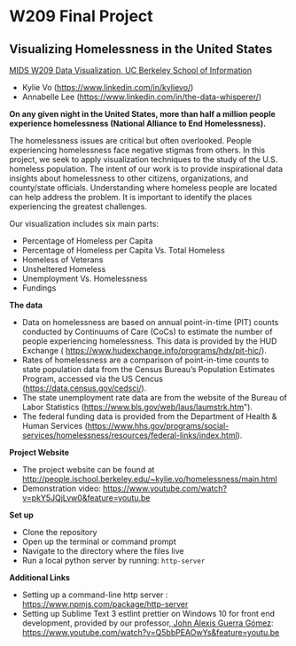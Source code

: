 # W209 Final Project
## Visualizing Homelessness in the United States 

[MIDS W209 Data Visualization, ](https://www.ischool.berkeley.edu/courses/datasci/209)
[UC Berkeley School of Information](http://www.ischool.berkeley.edu/)

* Kylie Vo (https://www.linkedin.com/in/kylievo/)
* Annabelle Lee (https://www.linkedin.com/in/the-data-whisperer/)

<b>On any given night in the United States, more than half a million people experience homelessness (National Alliance to End Homelessness).</b><br> 

The homelessness issues are critical but often overlooked. People experiencing homelessness face negative stigmas from others. In this project, we seek to apply visualization techniques to the study of the U.S. homeless population. The intent of our work is to provide inspirational data insights about homelessness to other citizens, organizations, and county/state officials. Understanding where homeless people are located can help address the problem. It is important to identify the places experiencing the greatest challenges.

Our visualization includes six main parts:
* Percentage of Homeless per Capita
* Percentage of Homeless per Capita Vs. Total Homeless
* Homeless of Veterans
* Unsheltered Homeless
* Unemployment Vs. Homelessness
* Fundings


<b>The data </b><br>

* Data on homelessness are based on annual point-in-time (PIT) counts conducted by Continuums of Care (CoCs) to estimate the number of people experiencing homelessness. This data is provided by the HUD Exchange ( https://www.hudexchange.info/programs/hdx/pit-hic/).
* Rates of homelessness are a comparison of point-in-time counts to state population data from the Census Bureau’s Population Estimates Program, accessed via the US Cencus (https://data.census.gov/cedsci/).    
* The state unemployment rate data are from the website of the Bureau of Labor Statistics (https://www.bls.gov/web/laus/laumstrk.htm").
* The federal funding data is provided from the Department of Health & Human Services (https://www.hhs.gov/programs/social-services/homelessness/resources/federal-links/index.html).

<b>Project Website</b><br>

* The project website can be found at <a href="http://people.ischool.berkeley.edu/~kylie.vo/homelessness/main.html" target="_blank">http://people.ischool.berkeley.edu/~kylie.vo/homelessness/main.html</a>
* Demonstration video: https://www.youtube.com/watch?v=pkY5JQjLvw0&feature=youtu.be

<b>Set up</b><br>

* Clone the repository
* Open up the terminal or command prompt
* Navigate to the directory where the files live
* Run a local python server by running: `http-server`

<b>Additional Links</b><br>

* Setting up a command-line http server : https://www.npmjs.com/package/http-server
* Setting up Sublime Text 3 estlint prettier on Windows 10 for front end development, provided by our professor,<a href="https://johnguerra.co/"> John Alexis Guerra Gómez</a>: https://www.youtube.com/watch?v=Q5bbPEAOwYs&feature=youtu.be
